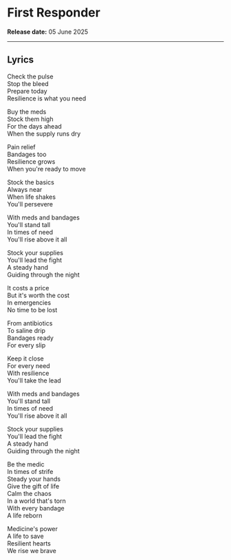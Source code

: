 # First Responder  
**Release date:** 05 June 2025  

---

## Lyrics

Check the pulse  
Stop the bleed  
Prepare today  
Resilience is what you need  

Buy the meds  
Stock them high  
For the days ahead  
When the supply runs dry  

Pain relief  
Bandages too  
Resilience grows  
When you're ready to move  

Stock the basics  
Always near  
When life shakes  
You'll persevere  

With meds and bandages  
You'll stand tall  
In times of need  
You'll rise above it all  

Stock your supplies  
You'll lead the fight  
A steady hand  
Guiding through the night  

It costs a price  
But it's worth the cost  
In emergencies  
No time to be lost  

From antibiotics  
To saline drip  
Bandages ready  
For every slip  

Keep it close  
For every need  
With resilience  
You'll take the lead  

With meds and bandages  
You'll stand tall  
In times of need  
You'll rise above it all  

Stock your supplies  
You'll lead the fight  
A steady hand  
Guiding through the night  

Be the medic  
In times of strife  
Steady your hands  
Give the gift of life  
Calm the chaos  
In a world that's torn  
With every bandage  
A life reborn  

Medicine's power  
A life to save  
Resilient hearts  
We rise we brave  
